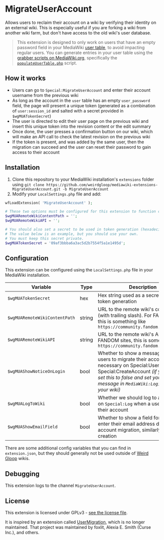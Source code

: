 # MigrateUserAccount

Allows users to reclaim their account on a wiki by verifying their identity on an external wiki. This is especially useful if you are forking a wiki from another wiki farm, but don't have access to the old wiki's user database.

> This extension is designed to only work on users that have an empty password field in your MediaWiki [user table](https://www.mediawiki.org/wiki/Manual:User_table), to avoid impacting regular users. You can generate entries in your user table using the [grabber scripts on MediaWiki.org](https://www.mediawiki.org/wiki/Manual:Grabbers), specifically the [`populateUserTable.php`](https://gerrit.wikimedia.org/g/mediawiki/tools/grabbers/%2B/HEAD/populateUserTable.php) script.

## How it works
* Users can go to `Special:MigrateUserAccount` and enter their account username from the previous wiki
* As long as the account in the `user` table has an empty `user_password` field, the page will present a unique token (generated as a combination of `user:session_id` and salted with a secret provided in `$wgMUATokenSecret`)
* The user is directed to edit their user page on the previous wiki and insert this unique token into the revision content or the edit summary
* Once done, the user presses a confirmation button on our wiki, which will make an API call to check the latest revision on the previous wiki
* If the token is present, and was added by the same user, then the migration can succeed and the user can reset their password to gain access to their account

## Installation

1. Clone this repository to your MediaWiki installation's `extensions` folder using `git clone https://github.com/weirdgloop/mediawiki-extensions-MigrateUserAccount.git -b MigrateUserAccount`
2. Modify your `LocalSettings.php` file and add:

```php
wfLoadExtension( 'MigrateUserAccount' );

# These two options must be configured for this extension to function correctly:
$wgMUARemoteWikiContentPath = '';
$wgMUARemoteWikiAPI = '';

# You should also set a secret to be used in token generation (hexadecimal).
# The value below is an example, but you should use your own.
# You must keep this secret private.
$wgMUATokenSecret = '09af3bbba6a3ac5d2b7554f5a1e1495d';
```

## Configuration
This extension can be configured using the `LocalSettings.php` file in your MediaWiki installation.

| Variable                      | Type   | Description                                                                                                                                                                                                                           | Default |
|-------------------------------|--------|---------------------------------------------------------------------------------------------------------------------------------------------------------------------------------------------------------------------------------------|---------|
| `$wgMUATokenSecret`           | hex    | Hex string used as a secret during token generation                                                                                                                                                                                   |         |
| `$wgMUARemoteWikiContentPath` | string | URL to the remote wiki's content path (with trailing slash). For FANDOM sites, this is something like `https://community.fandom.com/wiki/`                                                                                            |         |
| `$wgMUARemoteWikiAPI`         | string | URL to the remote wiki's API. For FANDOM sites, this is something like `https://community.fandom.com/api.php`                                                                                                                         |         |
| `$wgMUAShowNoticeOnLogin`     | bool   | Whether to show a message directing users to migrate their accounts if necessary on Special:UserLogin and Special:CreateAccount *(if you prefer, set this to false and set your own message in `MediaWiki:Loginprompt` on your wiki)* | `true`  |
| `$wgMUALogToWiki`             | bool   | Whether we should log to a public log on `Special:Log` when a user migrates their account                                                                                                                                             | `true`  |
| `$wgMUAShowEmailField`        | bool   | Whether to show a field for users to enter their email address during account migration, similarly to account creation                                                                                                                | `false` |

There are some additional config variables that you can find in `extension.json`, but they should generally not be used outside of [Weird Gloop](https://weirdgloop.org) wikis.

## Debugging
This extension logs to the channel `MigrateUserAccount`.

## License
This extension is licensed under GPLv3 - [see the license file](/LICENSE).

It is inspired by an extension called [UserMigration](https://gitlab.com/hydrawiki/extensions/usermigration/), which is no longer maintained. That project was maintained by foxlit, Alexia E. Smith (Curse Inc.), and others.
